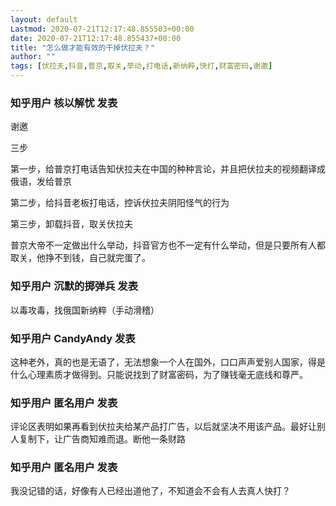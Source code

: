 ```yaml
---
layout: default
Lastmod: 2020-07-21T12:17:48.855503+00:00
date: 2020-07-21T12:17:48.855437+00:00
title: "怎么做才能有效的干掉伏拉夫？"
author: ""
tags: [伏拉夫,抖音,普京,取关,举动,打电话,新纳粹,快打,财富密码,谢邀]
---
```



    
### 知乎用户 核以解忧 发表
    
谢邀

三步

第一步，给普京打电话告知伏拉夫在中国的种种言论，并且把伏拉夫的视频翻译成俄语，发给普京

第二步，给抖音老板打电话，控诉伏拉夫阴阳怪气的行为

第三步，卸载抖音，取关伏拉夫

普京大帝不一定做出什么举动，抖音官方也不一定有什么举动，但是只要所有人都取关，他挣不到钱，自己就完蛋了。
    
    
    
    
### 知乎用户 沉默的掷弹兵 发表
    
以毒攻毒，找俄国新纳粹（手动滑稽）
    
    
    
    
### 知乎用户 CandyAndy 发表
    
这种老外，真的也是无语了，无法想象一个人在国外，口口声声爱别人国家，得是什么心理素质才做得到。只能说找到了财富密码，为了赚钱毫无底线和尊严。
    
    
    
    
### 知乎用户 匿名用户 发表
    
评论区表明如果再看到伏拉夫给某产品打广告，以后就坚决不用该产品。最好让别人复制下，让广告商知难而退。断他一条财路
    
    
    
    
### 知乎用户 匿名用户 发表
    
我没记错的话，好像有人已经出道他了，不知道会不会有人去真人快打？
    
    
    

